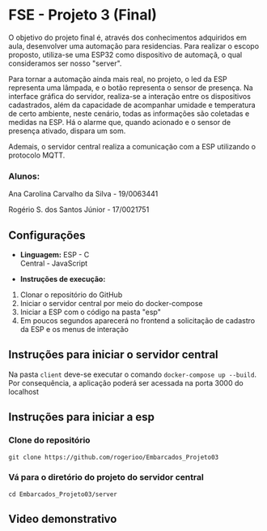 # FSE - Projeto 3 (Final)

O objetivo do projeto final é, através dos conhecimentos adquiridos em aula, desenvolver uma automação para residencias. Para realizar o escopo proposto, utiliza-se uma ESP32 como dispositivo de automaçã, o qual consideramos ser nosso "server". 

Para tornar a automação ainda mais real, no projeto, o led da ESP representa uma lâmpada, e o botão representa o sensor de presença. Na interface gráfica do servidor, realiza-se a interação entre os dispositivos cadastrados, além da capacidade de acompanhar umidade e temperatura de certo ambiente, neste cenário, todas as informações são coletadas e medidas na ESP. Há o alarme que, quando acionado e o sensor de presença ativado, dispara um som.

Ademais, o servidor central realiza a comunicação com a ESP utilizando o protocolo MQTT. 

### Alunos: 
Ana Carolina Carvalho da Silva - 19/0063441 

Rogério S. dos Santos Júnior - 17/0021751

## Configurações

- **Linguagem:** 
ESP - C  
Central - JavaScript 

- **Instruções de execução:**

1. Clonar o repositório do GitHub
2. Iniciar o servidor central por meio do docker-compose
3. Iniciar a ESP com o código na pasta "esp"
4. Em poucos segundos aparecerá no frontend a solicitação de cadastro da ESP e os menus de interação

## Instruções para iniciar o servidor central

Na pasta `client` deve-se executar o comando `docker-compose up --build`. Por consequência, a aplicação poderá ser acessada na porta 3000 do localhost

## Instruções para iniciar a esp

### Clone do repositório

`git clone https://github.com/rogerioo/Embarcados_Projeto03`

### Vá para o diretório do projeto do servidor central

`cd Embarcados_Projeto03/server`



## Video demonstrativo


